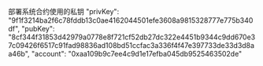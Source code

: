 部署系统合约使用的私钥
"privKey": "9f1f3214ba2f6c78fddb13c0ae4162044501efe3608a9815328777e775b340df",
"pubKey": "8cf344f31853d42979a0778e8f721cf52db27dc322e4451b9344c9dd670e37c09426f6517c91fad98836ad108bd51ccfac3a336f4f47e397733de33d3d8aa46b",
"account": "0xaa109b9c7ee4c9d1e17efba045db9525463502de"
